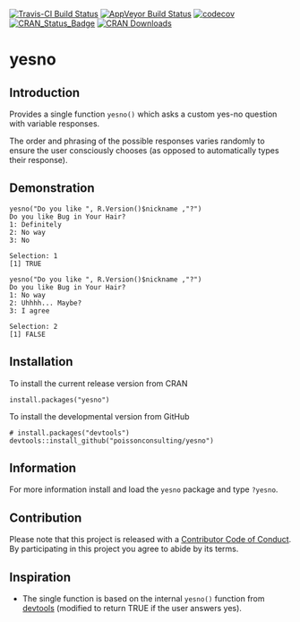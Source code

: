 
<!-- README.md is generated from README.Rmd. Please edit that file -->
[![Travis-CI Build Status](https://travis-ci.org/poissonconsulting/yesno.svg?branch=master)](https://travis-ci.org/poissonconsulting/yesno) [![AppVeyor Build Status](https://ci.appveyor.com/api/projects/status/github/poissonconsulting/yesno?branch=master&svg=true)](https://ci.appveyor.com/project/poissonconsulting/yesno) [![codecov](https://codecov.io/gh/poissonconsulting/yesno/branch/master/graph/badge.svg)](https://codecov.io/gh/poissonconsulting/yesno) [![CRAN\_Status\_Badge](http://www.r-pkg.org/badges/version/yesno)](https://cran.r-project.org/package=yesno) [![CRAN Downloads](http://cranlogs.r-pkg.org/badges/grand-total/yesno)](https://cran.r-project.org/package=yesno)

yesno
=====

Introduction
------------

Provides a single function `yesno()` which asks a custom yes-no question with variable responses.

The order and phrasing of the possible responses varies randomly to ensure the user consciously chooses (as opposed to automatically types their response).

Demonstration
-------------

    yesno("Do you like ", R.Version()$nickname ,"?")
    Do you like Bug in Your Hair?
    1: Definitely
    2: No way
    3: No

    Selection: 1
    [1] TRUE

    yesno("Do you like ", R.Version()$nickname ,"?")
    Do you like Bug in Your Hair?
    1: No way
    2: Uhhhh... Maybe?
    3: I agree

    Selection: 2
    [1] FALSE

Installation
------------

To install the current release version from CRAN

    install.packages("yesno")

To install the developmental version from GitHub

    # install.packages("devtools")
    devtools::install_github("poissonconsulting/yesno")

Information
-----------

For more information install and load the `yesno` package and type `?yesno`.

Contribution
------------

Please note that this project is released with a [Contributor Code of Conduct](CONDUCT.md). By participating in this project you agree to abide by its terms.

Inspiration
-----------

-   The single function is based on the internal `yesno()` function from [devtools](https://github.com/hadley/devtools) (modified to return TRUE if the user answers yes).
